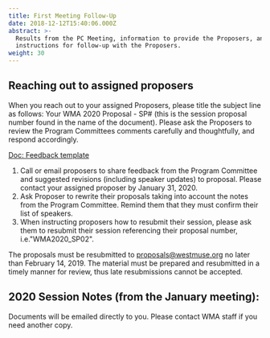 ```yaml
---
title: First Meeting Follow-Up
date: 2018-12-12T15:40:06.000Z
abstract: >-
  Results from the PC Meeting, information to provide the Proposers, and
  instructions for follow-up with the Proposers.
weight: 30
---
```

## Reaching out to assigned proposers

When you reach out to your assigned Proposers, please title the subject line as follows: Your WMA 2020 Proposal - SP# (this is the session proposal number found in the name of the document). Please ask the Proposers to review the Program Committees comments carefully and thoughtfully, and respond accordingly.

[Doc: Feedback template](/docs/WMA2019_Feedback-Template.docx)

1. Call or email proposers to share feedback from the Program Committee and suggested revisions (including speaker updates) to proposal. Please contact your assigned proposer by January 31, 2020.
2. Ask Proposer to rewrite their proposals taking into account the notes from the Program Committee. Remind them that they must confirm their list of speakers.
3. When instructing proposers how to resubmit their session, please ask them to resubmit their session referencing their proposal number, i.e."WMA2020_SP02".

The proposals must be resubmitted to proposals@westmuse.org no later than February 14, 2019. The material must be prepared and resubmitted in a timely manner for review, thus late resubmissions cannot be accepted.

## 2020 Session Notes (from the January meeting):

Documents will be emailed directly to you. Please contact WMA staff if you need another copy.
